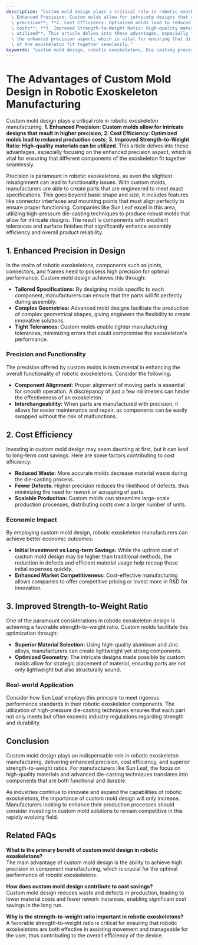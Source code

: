 ```yaml
---
description: "Custom mold design plays a critical role in robotic exoskeleton manufacturing. **1.\
  \ Enhanced Precision: Custom molds allow for intricate designs that result in higher\
  \ precision**; **2. Cost Efficiency: Optimized molds lead to reduced production\
  \ costs**; **3. Improved Strength-to-Weight Ratio: High-quality materials can be\
  \ utilized**. This article delves into these advantages, especially focusing on\
  \ the enhanced precision aspect, which is vital for ensuring that different components\
  \ of the exoskeleton fit together seamlessly."
keywords: "custom mold design, robotic exoskeletons, Die casting process, Heat dissipation structure"
---
```

# The Advantages of Custom Mold Design in Robotic Exoskeleton Manufacturing

Custom mold design plays a critical role in robotic exoskeleton manufacturing. **1. Enhanced Precision: Custom molds allow for intricate designs that result in higher precision**; **2. Cost Efficiency: Optimized molds lead to reduced production costs**; **3. Improved Strength-to-Weight Ratio: High-quality materials can be utilized**. This article delves into these advantages, especially focusing on the enhanced precision aspect, which is vital for ensuring that different components of the exoskeleton fit together seamlessly.

Precision is paramount in robotic exoskeletons, as even the slightest misalignment can lead to functionality issues. With custom molds, manufacturers are able to create parts that are engineered to meet exact specifications. This goes beyond basic shape and size; it includes features like connector interfaces and mounting points that must align perfectly to ensure proper functioning. Companies like Sun Leaf excel in this area, utilizing high-pressure die-casting techniques to produce robust molds that allow for intricate designs. The result is components with excellent tolerances and surface finishes that significantly enhance assembly efficiency and overall product reliability.

## 1. Enhanced Precision in Design

In the realm of robotic exoskeletons, components such as joints, connectors, and frames need to possess high precision for optimal performance. Custom mold design achieves this through:

- **Tailored Specifications:** By designing molds specific to each component, manufacturers can ensure that the parts will fit perfectly during assembly.
- **Complex Geometries:** Advanced mold designs facilitate the production of complex geometrical shapes, giving engineers the flexibility to create innovative solutions.
- **Tight Tolerances:** Custom molds enable tighter manufacturing tolerances, minimizing errors that could compromise the exoskeleton's performance.

### Precision and Functionality

The precision offered by custom molds is instrumental in enhancing the overall functionality of robotic exoskeletons. Consider the following:

- **Component Alignment:** Proper alignment of moving parts is essential for smooth operation. A discrepancy of just a few millimeters can hinder the effectiveness of an exoskeleton.
- **Interchangeability:** When parts are manufactured with precision, it allows for easier maintenance and repair, as components can be easily swapped without the risk of malfunctions.

## 2. Cost Efficiency

Investing in custom mold design may seem daunting at first, but it can lead to long-term cost savings. Here are some factors contributing to cost efficiency:

- **Reduced Waste:** More accurate molds decrease material waste during the die-casting process.
- **Fewer Defects:** Higher precision reduces the likelihood of defects, thus minimizing the need for rework or scrapping of parts.
- **Scalable Production:** Custom molds can streamline large-scale production processes, distributing costs over a larger number of units.

### Economic Impact

By employing custom mold design, robotic exoskeleton manufacturers can achieve better economic outcomes:

- **Initial Investment vs Long-term Savings:** While the upfront cost of custom mold design may be higher than traditional methods, the reduction in defects and efficient material usage help recoup those initial expenses quickly.
- **Enhanced Market Competitiveness:** Cost-effective manufacturing allows companies to offer competitive pricing or invest more in R&D for innovation.

## 3. Improved Strength-to-Weight Ratio

One of the paramount considerations in robotic exoskeleton design is achieving a favorable strength-to-weight ratio. Custom molds facilitate this optimization through:

- **Superior Material Selection:** Using high-quality aluminum and zinc alloys, manufacturers can create lightweight yet strong components.
- **Optimized Geometry:** The intricate designs made possible by custom molds allow for strategic placement of material, ensuring parts are not only lightweight but also structurally sound.

### Real-world Application

Consider how Sun Leaf employs this principle to meet rigorous performance standards in their robotic exoskeleton components. The utilization of high-pressure die-casting techniques ensures that each part not only meets but often exceeds industry regulations regarding strength and durability.

## Conclusion

Custom mold design plays an indispensable role in robotic exoskeleton manufacturing, delivering enhanced precision, cost efficiency, and superior strength-to-weight ratios. For manufacturers like Sun Leaf, the focus on high-quality materials and advanced die-casting techniques translates into components that are both functional and durable.

As industries continue to innovate and expand the capabilities of robotic exoskeletons, the importance of custom mold design will only increase. Manufacturers looking to enhance their production processes should consider investing in custom mold solutions to remain competitive in this rapidly evolving field.

## Related FAQs

**What is the primary benefit of custom mold design in robotic exoskeletons?**  
The main advantage of custom mold design is the ability to achieve high precision in component manufacturing, which is crucial for the optimal performance of robotic exoskeletons.

**How does custom mold design contribute to cost savings?**  
Custom mold design reduces waste and defects in production, leading to lower material costs and fewer rework instances, enabling significant cost savings in the long run.

**Why is the strength-to-weight ratio important in robotic exoskeletons?**  
A favorable strength-to-weight ratio is critical for ensuring that robotic exoskeletons are both effective in assisting movement and manageable for the user, thus contributing to the overall efficiency of the device.
